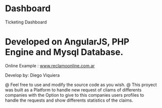 # Dashboard
Ticketing Dashboard

# Developed on AngularJS, PHP Engine and Mysql Database.

Online Example : www.reclamoonline.com.ar

Develop by:  Diego Viquiera

@ Feel free to use and modify the source code as you wish.
@ This proyect was built as a Platform to handle new request of cliams of differents companies with the Option to give to this companies users profiles to handle the requests and show differents statistics of the claims.


